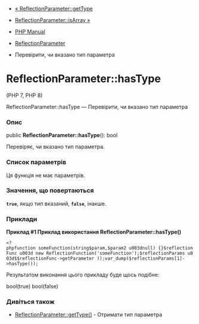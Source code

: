 - [« ReflectionParameter::getType](reflectionparameter.gettype.md)
- [ReflectionParameter::isArray »](reflectionparameter.isarray.md)

- [PHP Manual](index.md)
- [ReflectionParameter](class.reflectionparameter.md)
- Перевірити, чи вказано тип параметра

# ReflectionParameter::hasType

(PHP 7, PHP 8)

ReflectionParameter::hasType — Перевірити, чи вказано тип параметра

### Опис

public **ReflectionParameter::hasType**(): bool

Перевіряє, чи вказано тип параметра.

### Список параметрів

Ця функція не має параметрів.

### Значення, що повертаються

**`true`**, якщо тип вказаний, **`false`**, інакше.

### Приклади

**Приклад #1 Приклад використання **ReflectionParameter::hasType()****

` <?phpfunction someFunction(string$param,$param2 u003dnull) {}$reflectionFunc u003d new ReflectionFunction('someFunction');$reflectionParams u003d$$reflectionFunc->getParameter ));var_dump($reflectionParams[1]->hasType()); `

Результатом виконання цього прикладу буде щось подібне:

bool(true)
bool(false)

### Дивіться також

- [ReflectionParameter::getType()](reflectionparameter.gettype.md) -
Отримати тип параметра
